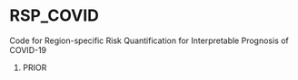 # RSP_COVID

Code for Region-specific Risk Quantification for Interpretable Prognosis of COVID-19


1. PRIOR
